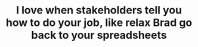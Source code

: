 ---
title:  "I love when stakeholders tell you how to do your job, like relax Brad go back to your spreadsheets"
image: "https://media.giphy.com/media/TzRieLMZZ2YXC/giphy.gif"
---